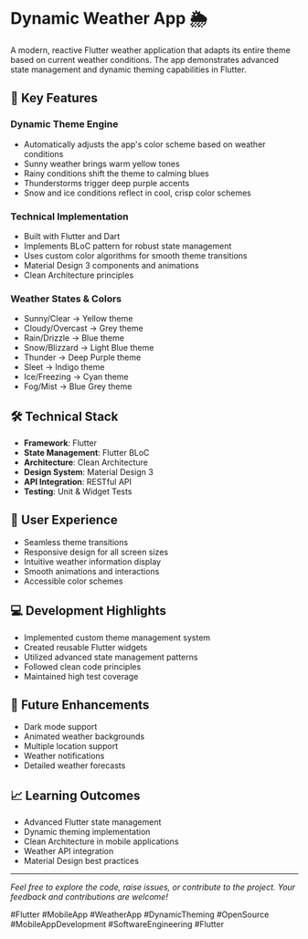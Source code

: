 # Dynamic Weather App 🌦️

A modern, reactive Flutter weather application that adapts its entire theme based on current weather conditions. The app demonstrates advanced state management and dynamic theming capabilities in Flutter.

## 🌟 Key Features

### Dynamic Theme Engine
- Automatically adjusts the app's color scheme based on weather conditions
- Sunny weather brings warm yellow tones
- Rainy conditions shift the theme to calming blues
- Thunderstorms trigger deep purple accents
- Snow and ice conditions reflect in cool, crisp color schemes

### Technical Implementation
- Built with Flutter and Dart
- Implements BLoC pattern for robust state management
- Uses custom color algorithms for smooth theme transitions
- Material Design 3 components and animations
- Clean Architecture principles

### Weather States & Colors
- Sunny/Clear → Yellow theme
- Cloudy/Overcast → Grey theme
- Rain/Drizzle → Blue theme
- Snow/Blizzard → Light Blue theme
- Thunder → Deep Purple theme
- Sleet → Indigo theme
- Ice/Freezing → Cyan theme
- Fog/Mist → Blue Grey theme

## 🛠️ Technical Stack
- **Framework**: Flutter
- **State Management**: Flutter BLoC
- **Architecture**: Clean Architecture
- **Design System**: Material Design 3
- **API Integration**: RESTful API
- **Testing**: Unit & Widget Tests

## 📱 User Experience
- Seamless theme transitions
- Responsive design for all screen sizes
- Intuitive weather information display
- Smooth animations and interactions
- Accessible color schemes

## 💻 Development Highlights
- Implemented custom theme management system
- Created reusable Flutter widgets
- Utilized advanced state management patterns
- Followed clean code principles
- Maintained high test coverage

## 🚀 Future Enhancements
- Dark mode support
- Animated weather backgrounds
- Multiple location support
- Weather notifications
- Detailed weather forecasts

## 📈 Learning Outcomes
- Advanced Flutter state management
- Dynamic theming implementation
- Clean Architecture in mobile applications
- Weather API integration
- Material Design best practices

---

*Feel free to explore the code, raise issues, or contribute to the project. Your feedback and contributions are welcome!*

#Flutter #MobileApp #WeatherApp #DynamicTheming #OpenSource #MobileAppDevelopment #SoftwareEngineering #Flutter
